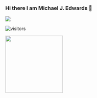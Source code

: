 ### Hi there I am Michael J. Edwards 👋

![](https://img.shields.io/badge/<WORD_ON_LEFT>-<WORD_ON_RIGHT>-informational?style=flat&logo=<LOGO_NAME>&logoColor=white&color=2bbc8a)


![visitors](https://visitor-badge.glitch.me/badge?page_id=${mjedwards}.${mjedwards})

<img height="180em" src="https://github-readme-stats.vercel.app/api?username=mjedwards&show_icons=true&hide_border=true&&count_private=true&include_all_commits=true" />


<!--
**mjedwards/mjedwards** is a ✨ _special_ ✨ repository because its `README.md` (this file) appears on your GitHub profile.

Here are some ideas to get you started:

- 🔭 I’m currently working on ...
- 🌱 I’m currently learning ...
- 👯 I’m looking to collaborate on ...
- 🤔 I’m looking for help with ...
- 💬 Ask me about ...
- 📫 How to reach me: ...
- 😄 Pronouns: ...
- ⚡ Fun fact: ...
-->
